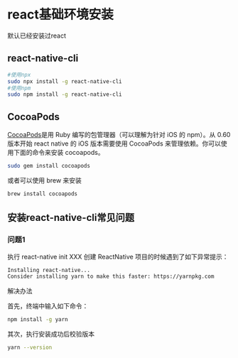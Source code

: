 # react基础环境安装

默认已经安装过react

## react-native-cli

```bash
#使用npx
sudo npx install -g react-native-cli
#使用npm
sudo npm install -g react-native-cli
```

## CocoaPods

[CocoaPods](https://cocoapods.org/)是用 Ruby 编写的包管理器（可以理解为针对 iOS 的 npm）。从 0.60 版本开始 react native 的 iOS 版本需要使用 CocoaPods 来管理依赖。你可以使用下面的命令来安装 cocoapods。

```bash
sudo gem install cocoapods
```

或者可以使用 brew 来安装

```bash
brew install cocoapods
```



## 安装react-native-cli常见问题

### 问题1

执行 react-native init XXX 创建 ReactNative 项目的时候遇到了如下异常提示：

```bash
Installing react-native...
Consider installing yarn to make this faster: https://yarnpkg.com
```

解决办法

首先，终端中输入如下命令：

```bash
npm install -g yarn 
```

其次，执行安装成功后校验版本

```bash
yarn --version
```

